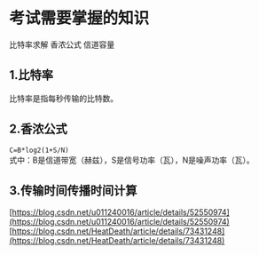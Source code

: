 # 考试需要掌握的知识

比特率求解
香浓公式 信道容量


## 1.比特率
比特率是指每秒传输的比特数。<br>


## 2.香浓公式
``C=B*log2(1+S/N)``<br>
式中：B是信道带宽（赫兹），S是信号功率（瓦），N是噪声功率（瓦）。<br>




## 3.传输时间传播时间计算

[https://blog.csdn.net/u011240016/article/details/52550974](https://blog.csdn.net/u011240016/article/details/52550974)<br>
[https://blog.csdn.net/HeatDeath/article/details/73431248](https://blog.csdn.net/HeatDeath/article/details/73431248)<br>
